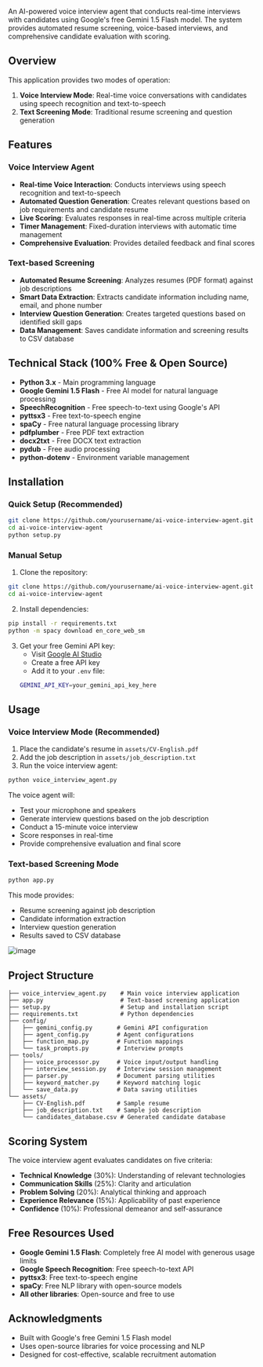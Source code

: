 
An AI-powered voice interview agent that conducts real-time interviews with candidates using Google's free Gemini 1.5 Flash model. The system provides automated resume screening, voice-based interviews, and comprehensive candidate evaluation with scoring.

## Overview

This application provides two modes of operation:
1. **Voice Interview Mode**: Real-time voice conversations with candidates using speech recognition and text-to-speech
2. **Text Screening Mode**: Traditional resume screening and question generation

## Features

### Voice Interview Agent
- **Real-time Voice Interaction**: Conducts interviews using speech recognition and text-to-speech
- **Automated Question Generation**: Creates relevant questions based on job requirements and candidate resume
- **Live Scoring**: Evaluates responses in real-time across multiple criteria
- **Timer Management**: Fixed-duration interviews with automatic time management
- **Comprehensive Evaluation**: Provides detailed feedback and final scores

### Text-based Screening
- **Automated Resume Screening**: Analyzes resumes (PDF format) against job descriptions
- **Smart Data Extraction**: Extracts candidate information including name, email, and phone number
- **Interview Question Generation**: Creates targeted questions based on identified skill gaps
- **Data Management**: Saves candidate information and screening results to CSV database

## Technical Stack (100% Free & Open Source)

- **Python 3.x** - Main programming language
- **Google Gemini 1.5 Flash** - Free AI model for natural language processing
- **SpeechRecognition** - Free speech-to-text using Google's API
- **pyttsx3** - Free text-to-speech engine
- **spaCy** - Free natural language processing library
- **pdfplumber** - Free PDF text extraction
- **docx2txt** - Free DOCX text extraction
- **pydub** - Free audio processing
- **python-dotenv** - Environment variable management

## Installation

### Quick Setup (Recommended)
```bash
git clone https://github.com/yourusername/ai-voice-interview-agent.git
cd ai-voice-interview-agent
python setup.py
```

### Manual Setup
1. Clone the repository:
```bash
git clone https://github.com/yourusername/ai-voice-interview-agent.git
cd ai-voice-interview-agent
```

2. Install dependencies:
```bash
pip install -r requirements.txt
python -m spacy download en_core_web_sm
```

3. Get your free Gemini API key:
   - Visit [Google AI Studio](https://aistudio.google.com/app/apikey)
   - Create a free API key
   - Add it to your `.env` file:
   ```bash
   GEMINI_API_KEY=your_gemini_api_key_here
   ```

## Usage

### Voice Interview Mode (Recommended)
1. Place the candidate's resume in `assets/CV-English.pdf`
2. Add the job description in `assets/job_description.txt`
3. Run the voice interview agent:
```bash
python voice_interview_agent.py
```

The voice agent will:
- Test your microphone and speakers
- Generate interview questions based on the job description
- Conduct a 15-minute voice interview
- Score responses in real-time
- Provide comprehensive evaluation and final score

### Text-based Screening Mode
```bash
python app.py
```

This mode provides:
- Resume screening against job description
- Candidate information extraction
- Interview question generation
- Results saved to CSV database

![image](https://github.com/user-attachments/assets/b5bed411-c34a-4e14-8c26-5e4a4906e50e)

## Project Structure

```
├── voice_interview_agent.py    # Main voice interview application
├── app.py                      # Text-based screening application
├── setup.py                    # Setup and installation script
├── requirements.txt            # Python dependencies
├── config/
│   ├── gemini_config.py       # Gemini API configuration
│   ├── agent_config.py        # Agent configurations
│   ├── function_map.py        # Function mappings
│   └── task_prompts.py        # Interview prompts
├── tools/
│   ├── voice_processor.py     # Voice input/output handling
│   ├── interview_session.py   # Interview session management
│   ├── parser.py              # Document parsing utilities
│   ├── keyword_matcher.py     # Keyword matching logic
│   └── save_data.py           # Data saving utilities
└── assets/
    ├── CV-English.pdf         # Sample resume
    ├── job_description.txt    # Sample job description
    └── candidates_database.csv # Generated candidate database
```

## Scoring System

The voice interview agent evaluates candidates on five criteria:
- **Technical Knowledge** (30%): Understanding of relevant technologies
- **Communication Skills** (25%): Clarity and articulation
- **Problem Solving** (20%): Analytical thinking and approach
- **Experience Relevance** (15%): Applicability of past experience
- **Confidence** (10%): Professional demeanor and self-assurance

## Free Resources Used

- **Google Gemini 1.5 Flash**: Completely free AI model with generous usage limits
- **Google Speech Recognition**: Free speech-to-text API
- **pyttsx3**: Free text-to-speech engine
- **spaCy**: Free NLP library with open-source models
- **All other libraries**: Open-source and free to use

## Acknowledgments

- Built with Google's free Gemini 1.5 Flash model
- Uses open-source libraries for voice processing and NLP
- Designed for cost-effective, scalable recruitment automation
